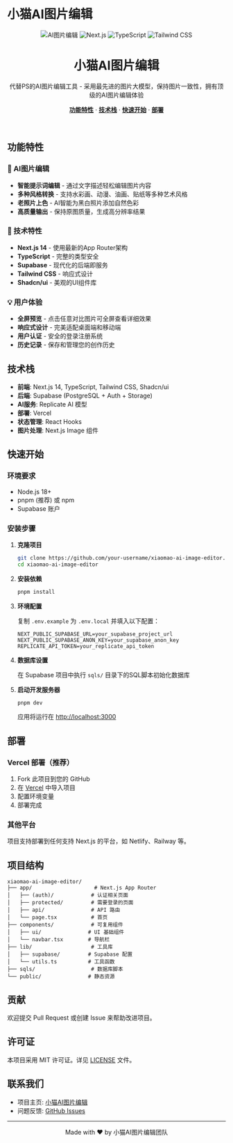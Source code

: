 # 小猫AI图片编辑

<p align="center">
  <img src="https://img.shields.io/badge/AI-图片编辑-purple" alt="AI图片编辑">
  <img src="https://img.shields.io/badge/Next.js-14-black" alt="Next.js">
  <img src="https://img.shields.io/badge/TypeScript-5-blue" alt="TypeScript">
  <img src="https://img.shields.io/badge/Tailwind-CSS-38BDF8" alt="Tailwind CSS">
</p>

<h1 align="center">小猫AI图片编辑</h1>

<p align="center">
 代替PS的AI图片编辑工具 - 采用最先进的图片大模型，保持图片一致性，拥有顶级的AI图片编辑体验
</p>

<p align="center">
  <a href="#features"><strong>功能特性</strong></a> ·
  <a href="#tech-stack"><strong>技术栈</strong></a> ·
  <a href="#getting-started"><strong>快速开始</strong></a> ·
  <a href="#deployment"><strong>部署</strong></a>
</p>
<br/>

## 功能特性

### 🎨 AI图片编辑
- **智能提示词编辑** - 通过文字描述轻松编辑图片内容
- **多种风格转换** - 支持水彩画、动漫、油画、贴纸等多种艺术风格
- **老照片上色** - AI智能为黑白照片添加自然色彩
- **高质量输出** - 保持原图质量，生成高分辨率结果

### 🚀 技术特性
- **Next.js 14** - 使用最新的App Router架构
- **TypeScript** - 完整的类型安全
- **Supabase** - 现代化的后端即服务
- **Tailwind CSS** - 响应式设计
- **Shadcn/ui** - 美观的UI组件库

### 💡 用户体验
- **全屏预览** - 点击任意对比图片可全屏查看详细效果
- **响应式设计** - 完美适配桌面端和移动端
- **用户认证** - 安全的登录注册系统
- **历史记录** - 保存和管理您的创作历史

## 技术栈

- **前端**: Next.js 14, TypeScript, Tailwind CSS, Shadcn/ui
- **后端**: Supabase (PostgreSQL + Auth + Storage)
- **AI服务**: Replicate AI 模型
- **部署**: Vercel
- **状态管理**: React Hooks
- **图片处理**: Next.js Image 组件

## 快速开始

### 环境要求

- Node.js 18+ 
- pnpm (推荐) 或 npm
- Supabase 账户

### 安装步骤

1. **克隆项目**
   ```bash
   git clone https://github.com/your-username/xiaomao-ai-image-editor.git
   cd xiaomao-ai-image-editor
   ```

2. **安装依赖**
   ```bash
   pnpm install
   ```

3. **环境配置**
   
   复制 `.env.example` 为 `.env.local` 并填入以下配置：
   
   ```env
   NEXT_PUBLIC_SUPABASE_URL=your_supabase_project_url
   NEXT_PUBLIC_SUPABASE_ANON_KEY=your_supabase_anon_key
   REPLICATE_API_TOKEN=your_replicate_api_token
   ```

4. **数据库设置**
   
   在 Supabase 项目中执行 `sqls/` 目录下的SQL脚本初始化数据库

5. **启动开发服务器**
   ```bash
   pnpm dev
   ```

   应用将运行在 [http://localhost:3000](http://localhost:3000)

## 部署

### Vercel 部署（推荐）

1. Fork 此项目到您的 GitHub
2. 在 [Vercel](https://vercel.com) 中导入项目
3. 配置环境变量
4. 部署完成

### 其他平台

项目支持部署到任何支持 Next.js 的平台，如 Netlify、Railway 等。

## 项目结构

```
xiaomao-ai-image-editor/
├── app/                    # Next.js App Router
│   ├── (auth)/            # 认证相关页面
│   ├── protected/         # 需要登录的页面
│   ├── api/               # API 路由
│   └── page.tsx           # 首页
├── components/            # 可复用组件
│   ├── ui/               # UI 基础组件
│   └── navbar.tsx        # 导航栏
├── lib/                   # 工具库
│   ├── supabase/         # Supabase 配置
│   └── utils.ts          # 工具函数
├── sqls/                  # 数据库脚本
└── public/               # 静态资源
```

## 贡献

欢迎提交 Pull Request 或创建 Issue 来帮助改进项目。

## 许可证

本项目采用 MIT 许可证。详见 [LICENSE](LICENSE) 文件。

## 联系我们

- 项目主页: [小猫AI图片编辑](https://your-domain.com)
- 问题反馈: [GitHub Issues](https://github.com/your-username/xiaomao-ai-image-editor/issues)

---

<p align="center">
  Made with ❤️ by 小猫AI图片编辑团队
</p>
